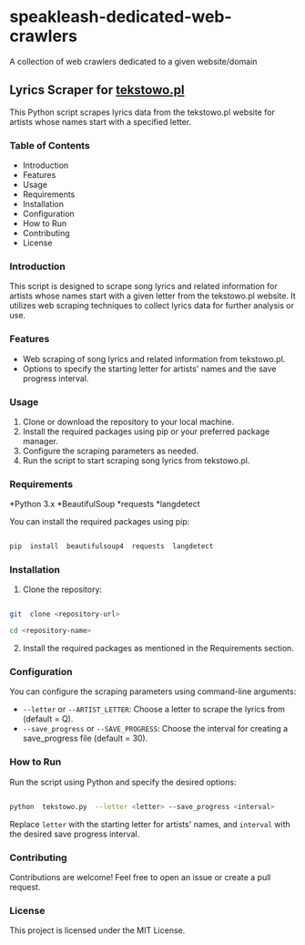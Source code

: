 
# speakleash-dedicated-web-crawlers

A collection of web crawlers dedicated to a given website/domain

## Lyrics Scraper for [tekstowo.pl](https://tekstowo.pl)  

This Python script scrapes lyrics data from the tekstowo.pl website for artists whose names start with a specified letter.

### Table of Contents

* Introduction
* Features
* Usage
* Requirements
* Installation
* Configuration
* How to Run
* Contributing
* License

### Introduction

This script is designed to scrape song lyrics and related information for artists whose names start with a given letter from the tekstowo.pl website. It utilizes web scraping techniques to collect lyrics data for further analysis or use.

### Features

* Web scraping of song lyrics and related information from tekstowo.pl.
* Options to specify the starting letter for artists' names and the save progress interval.

### Usage

1. Clone or download the repository to your local machine.
2. Install the required packages using pip or your preferred package manager.
3. Configure the scraping parameters as needed.
4. Run the script to start scraping song lyrics from tekstowo.pl.

### Requirements

*Python 3.x
*BeautifulSoup
*requests
*langdetect

You can install the required packages using pip:

```bash

pip  install  beautifulsoup4  requests  langdetect

```

### Installation

1. Clone the repository:

```bash

git  clone <repository-url>

cd <repository-name>

```

2. Install the required packages as mentioned in the Requirements section.

### Configuration  

You can configure the scraping parameters using command-line arguments:

* `--letter` or `--ARTIST_LETTER`: Choose a letter to scrape the lyrics from (default = Q).
* `--save_progress` or `--SAVE_PROGRESS`: Choose the interval for creating a save_progress file (default = 30).

### How to Run  

Run the script using Python and specify the desired options:

```bash

python  tekstowo.py  --letter <letter> --save_progress <interval>

```

Replace `letter` with the starting letter for artists' names, and `interval` with the desired save progress interval.

### Contributing

Contributions are welcome! Feel free to open an issue or create a pull request.

### License

This project is licensed under the MIT License.